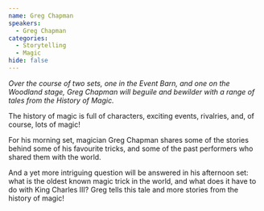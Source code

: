 ```yaml
---
name: Greg Chapman
speakers:
  - Greg Chapman
categories:
  - Storytelling
  - Magic
hide: false
---
```


*Over the course of two sets, one in the Event Barn, and one on the Woodland stage,  Greg Chapman will beguile and bewilder with a range of tales from the History of Magic.*

The history of magic is full of characters, exciting events, rivalries, and, of course, lots of magic!

For his morning set, magician Greg Chapman shares some of the stories behind some of his favourite tricks, and some of the past performers who shared them with the world.

And a yet more intriguing question will be answered in his afternoon set: what is the oldest known magic trick in the world, and what does it have to do with King Charles III? Greg tells this tale and more stories from the history of magic!